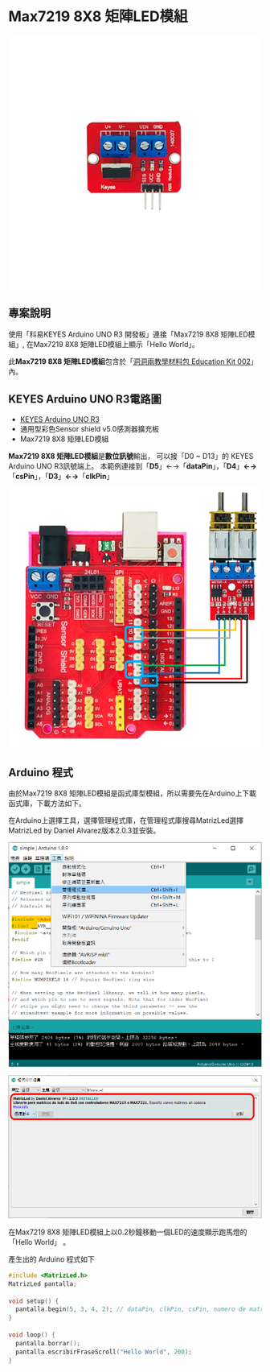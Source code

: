 # Max7219 8X8 矩陣LED模組

![](../../.gitbook/assets/01%20%281%29.png)

## 專案說明

使用「科易KEYES Arduino UNO R3 開發板」連接「Max7219 8X8 矩陣LED模組」, 在Max7219 8X8 矩陣LED模組上顯示「Hello World」。

此**Max7219 8X8 矩陣LED模組**包含於「[洞洞兩教學材料包 Education Kit 002](https://www.robotkingdom.com.tw/product/rk-education-kit-002/)」內。

## KEYES Arduino UNO R3電路圖

* [KEYES Arduino UNO R3 
  ](https://www.robotkingdom.com.tw/product/keyes-uno-r3/)
* 通用型彩色Sensor shield v5.0感測器擴充板
* Max7219 8X8 矩陣LED模組

**Max7219 8X8 矩陣LED模組**是**數位訊號**輸出， 可以接「D0 ~ D13」的 KEYES Arduino UNO R3訊號端上。 本範例連接到「**D5**」←→「**dataPin**」，「**D4**」**←→**「**csPin**」，「**D3**」**←→**「**clkPin**」

![](../../.gitbook/assets/02%20%2811%29.png)

## Arduino 程式

由於Max7219 8X8 矩陣LED模組是函式庫型模組，所以需要先在Arduino上下載函式庫，下載方法如下。

在Arduino上選擇工具，選擇管理程式庫，在管理程式庫搜尋MatrizLed選擇MatrizLed by Daniel Alvarez版本2.0.3並安裝。

![](../../.gitbook/assets/03%20%283%29.png)

![](../../.gitbook/assets/04%20%283%29.png)

在Max7219 8X8 矩陣LED模組上以0.2秒鐘移動一個LED的速度顯示跑馬燈的「Hello World」 。

產生出的 Arduino 程式如下

```c
#include <MatrizLed.h>
MatrizLed pantalla;

void setup() {
  pantalla.begin(5, 3, 4, 2); // dataPin, clkPin, csPin, numero de matrices de 8x8
}

void loop() { 
  pantalla.borrar();
  pantalla.escribirFraseScroll("Hello World", 200); 
}

```



